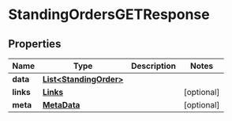 
# StandingOrdersGETResponse

## Properties
Name | Type | Description | Notes
------------ | ------------- | ------------- | -------------
**data** | [**List&lt;StandingOrder&gt;**](StandingOrder.md) |  | 
**links** | [**Links**](Links.md) |  |  [optional]
**meta** | [**MetaData**](MetaData.md) |  |  [optional]



